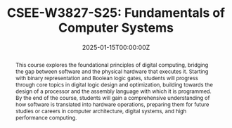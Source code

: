 ---
type: "courses"
title: "CSEE-W3827-S25: Fundamentals of Computer Systems"
position: "Instructor of Record"
semesters: "Spring 2025"
dayTime: "MW 11:40-12:55 & 1:10-2:25pm"
room: "NWC 501"
credits: "3 Credits"
# Code used for list order
semesterCode: "25.1"
date: "2025-01-15T00:00:00Z"
subtype: "semester" # semester, MOOC, workshop, other

# Course Overiew Abstract.
abstract: "This course explores the foundational principles of digital computing, bridging the gap between software and the physical hardware that executes it. Starting with binary representation and Boolean logic gates, students will progress through core topics in digital logic design and optimization, building towards the design of a processor and the assembly language with which it is programmed. By the end of the course, students will gain a comprehensive understanding of how software is translated into hardware operations, preparing them for future studies or careers in computer architecture, digital systems, and high performance computing."

# Summary. An optional shortened abstract.
summary: "This course explores the foundational principles of digital computing, bridging the gap between software and the physical hardware that executes it. Starting with binary representation and Boolean logic gates, students will progress through core topics in digital logic design and optimization, building towards the design of a processor and the assembly language with which it is programmed. By the end of the course, students will gain a comprehensive understanding of how software is translated into hardware operations, preparing them for future studies or careers in computer architecture, digital systems, and high performance computing."

# learning outcomes for the course
# learningOutcomes:
# - Understand the opportunities and limitations of parallel programming on GPUs
# - Understand the opportunities and challenges of numerical optimization algorithms
# - Engage critically with recent research on parallel optimization algorithms for robotics
# - Collaborate with a team to develop and present an open-ended final project

# grading breakdown
# grading: 
# - 40% Midterm Exams (20% each)
# - 35% Problem Sets
# - 20% Final Project Presentation, Report, and other Milestones
# - 5% Attendance, Collaboration, and Participation

prerequisites:
- You should be familiar with the basics of imperative, sequential programming. This is typically provided by an introductory programming course such as COMS 1004 or another similar course.
- Please contact the instructor if you have relevant prior experience but do not have prerequisites

# enrollmentNote: "Enrollment Capped at 85 Students (Instructor Managed Waiting List See Note Below)"
# otherNote: "COMS BC3159 can count as an AFC course for Barnard students!"

# waitingList: "This class is capped at 85 students. This semester, I am handling the waitlist as an instructor-controlled waiting list. Students will be admitted based on a combination of seniority, interests in the class, and contributions to a diverse set of viewpoints and experiences in the class. Half of the available slots will be reserved for Barnard students (assuming sufficient demand). To be considered for the class, please join the waiting list **AND** fill out the form at [https://bit.ly/3159-F24-WL](https://bit.ly/3159-F24-WL), which asks a few questions about your background and your interests in the class."

officeHours: "The most up-to-date schedule of office hours can be found [here](/office_hours). I will also try to respond to requests emailed to [bplancher+courses@barnard.edu](mailto:bplancher+courses@barnard.edu) within 48 hours. Faster response time will be achieved via the course Slack."

# Roles in the course
roles: []

# Awards
awards: []

tags:
- Computer Systems 
- Digital Logic
- Computer Architecture

featured: false
outreach: false
projects: []

links:
- name: "Draft Syllabus"
  url: "files/CSEE_W3827_S25_Syllabus.pdf"

# Featured image -- named `featured.jpg/png` in this folder. 
image:
  caption: ''
  focal_point: ''
  preview_only: false

---
